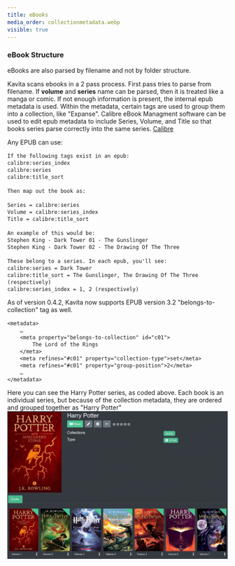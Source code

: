 ```yaml
---
title: eBooks
media_order: collectionmetadata.webp
visible: true
---
```


### eBook Structure

eBooks are also parsed by filename and not by folder structure.

Kavita scans ebooks in a 2 pass process. First pass tries to parse from filename. If **volume** and **series** name can be parsed, then it is treated like a manga or comic.
If not enough information is present, the internal epub metadata is used. Within the metadata, certain tags are used to group them into a collection, like "Expanse".
Calibre eBook Managment software can be used to edit epub metadata to include Series, Volume, and Title so that books series parse correctly into the same series. [Calibre](https://calibre-ebook.com/)

Any EPUB can use:
```  
If the following tags exist in an epub:
calibre:series_index
calibre:series
calibre:title_sort 

Then map out the book as:

Series = calibre:series
Volume = calibre:series_index
Title = calibre:title_sort

An example of this would be:
Stephen King - Dark Tower 01 - The Gunslinger
Stephen King - Dark Tower 02 - The Drawing Of The Three

These belong to a series. In each epub, you'll see:
calibre:series = Dark Tower
calibre:title_sort = The Gunslinger, The Drawing Of The Three (respectively)
calibre:series_index = 1, 2 (respectively)
```
As of version 0.4.2, Kavita now supports EPUB version 3.2 "belongs-to-collection" tag as well.
```
<metadata>
    …
    <meta property="belongs-to-collection" id="c01">
        The Lord of the Rings
    </meta>
    <meta refines="#c01" property="collection-type">set</meta>
    <meta refines="#c01" property="group-position">2</meta>
    …
</metadata>
```

Here you can see the Harry Potter series, as coded above. Each book is an individual series, but because of the collection metadata, they are ordered and grouped together as "Harry Potter"
![collectionmetadata](collectionmetadata.webp "collectionmetadata")
